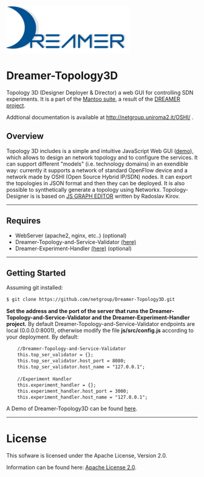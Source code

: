 ![Alt text](repo_data/dreamer-logo.png "Optional title")

Dreamer-Topology3D
==================

Topology 3D (Designer Deployer & Director) a web GUI for controlling SDN experiments.
It is a part of the [Mantoo suite](https://github.com/netgroup/Dreamer-Mantoo), a result of the [DREAMER project](http://netgroup.uniroma2.it/DREAMER/). 

Addtional documentation is available at http://netgroup.uniroma2.it/OSHI/ .

Overview
-----------
Topology 3D includes is a simple and intuitive JavaScript Web GUI  ([demo](http://stud.netgroup.uniroma2.it/OSHI/TopoDesigner)), which allows to design an network topology and to configure the services. It can support different "models" (i.e. technology domains) in an exendible way: currently it supports a network of standard OpenFlow device and a network made by OSHI (Open Source Hybrid IP/SDN) nodes. It can export the topologies in JSON format and then they can be deployed. It is also possible to synthetically generate a topology using Networkx. Topology-Designer is is based on [JS GRAPH EDITOR](https://github.com/rkirov/graph-editor.js) written by Radoslav Kirov.

---------------------------

## Requires
- WebServer (apache2, nginx, etc..) (optional)
- Dreamer-Topology-and-Service-Validator [(here)](https://github.com/netgroup/Dreamer-Topology-and-Service-Validator)
- Dreamer-Experiment-Handler [(here)](https://github.com/netgroup/Dreamer-Experiment-Handler.git) (optional)

--------------------
Getting Started
---------------------

Assuming git installed:

```sh
$ git clone https://github.com/netgroup/Dreamer-Topology3D.git
```
**Set the address and the port of the server that runs the Dreamer-Topology-and-Service-Validator and the Dreamer-Experiment-Handler project.** By default Dreamer-Topology-and-Service-Validator endpoints are local (0.0.0.0:8001), otherwise modify the file **js/src/config.js** according to your deployment. 
By default:

		//Dreamer-Topology-and-Service-Validator
		this.top_ser_validator = {};
		this.top_ser_validator.host_port = 8080;
		this.top_ser_validator.host_name = "127.0.0.1";

		//Experiment Handler
		this.experiment_handler = {};
		this.experiment_handler.host_port = 3000;
		this.experiment_handler.host_name = "127.0.0.1";

A Demo of Dreamer-Topology3D can be found [here](http://stud.netgroup.uniroma2.it/OSHI/TopoDesigner).

---------------------

License
=======

This sofware is licensed under the Apache License, Version 2.0.

Information can be found here:
 [Apache License 2.0](http://www.apache.org/licenses/LICENSE-2.0).
